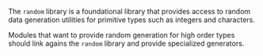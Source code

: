 The `random` library is a foundational library that provides access to random
data generation utilities for primitive types such as integers and characters.

Modules that want to provide random generation for high order types should
link agains the `random` library and provide specialized generators.

